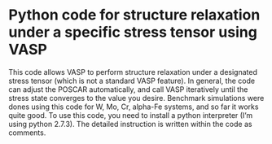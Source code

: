 # Python code for structure relaxation under a specific stress tensor using VASP
This code allows VASP to perform structure relaxation under a designated stress tensor (which is not a standard VASP feature). 
In general, the code can adjust the POSCAR automatically, and call VASP iteratively until the stress state converges to the value you desire. 
Benchmark simulations were dones using this code for W, Mo, Cr, alpha-Fe systems, and so far it works quite good. 
To use this code, you need to install a python interpreter (I’m using python 2.7.3).
The detailed instruction is written within the code as comments.
